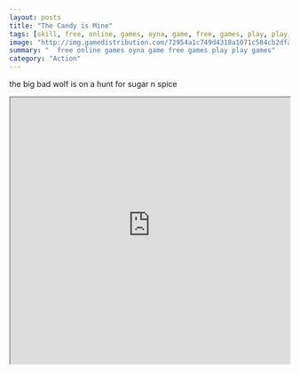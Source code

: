 ```yaml
---
layout: posts
title: "The Candy is Mine"
tags: [skill, free, online, games, oyna, game, free, games, play, play, games]
image: "http://img.gamedistribution.com/72954a1c749d4318a1071c584cb2dfa7.jpg"
summary: "  free online games oyna game free games play play games"
category: "Action"
---
```


the big bad wolf is on a hunt for sugar n spice

<iframe width="100%" height="480px;" src="http://flash.gamedistribution.com?game=72954a1c749d4318a1071c584cb2dfa7"></iframe>
